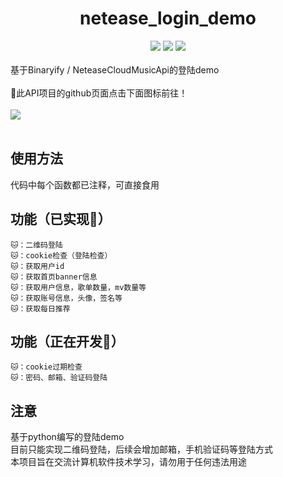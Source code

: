 
# <div align='center'> <font>netease_login_demo</font> </div>
<div align='center'> 
<img src="https://img.shields.io/badge/Version-V1.0.2-red"/>
<img src="https://img.shields.io/badge/Language-Python-blue"/>
<img src="https://img.shields.io/badge/Commit-20220830-yellowgreen"/>
</div>
<br>
基于Binaryify / NeteaseCloudMusicApi的登陆demo
<br><br>
🌟此API项目的github页面点击下面图标前往！
<br><br>
  <a href="https://github.com/Binaryify/NeteaseCloudMusicApi"><img src="https://img.shields.io/badge/Binaryify-NeteaseCloudMusicApi-green"/></a>
<br><br>

## 使用方法
代码中每个函数都已注释，可直接食用
<br>
## 功能（已实现🚀）
    🐱：二维码登陆
    🐱：cookie检查（登陆检查）
    🐱：获取用户id
    🐱：获取首页banner信息
    🐱：获取用户信息，歌单数量，mv数量等
    🐱：获取账号信息，头像，签名等
    🐱：获取每日推荐

## 功能（正在开发🚧）
    🐱：cookie过期检查
    🐱：密码、邮箱、验证码登陆
    


## 注意
基于python编写的登陆demo
<br>
目前只能实现二维码登陆，后续会增加邮箱，手机验证码等登陆方式
<br>
本项目旨在交流计算机软件技术学习，请勿用于任何违法用途
